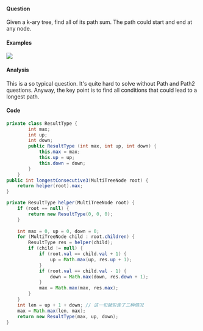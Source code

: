 #### Question
Given a k-ary tree, find all of its path sum. The path could start and end at any node.
#### Examples
![](https://farm3.staticflickr.com/2807/33509682064_25fc55d14e_o.jpg)
#### Analysis
This is a so typical question. It's quite hard to solve without Path and Path2 questions. Anyway, the key point is to find all conditions that could lead to a longest path.
#### Code
```java
private class ResultType {
        int max;
        int up;
        int down;
        public ResultType (int max, int up, int down) {
            this.max = max;
            this.up = up;
            this.down = down;
        }
    }
public int longestConsecutive3(MultiTreeNode root) {
    return helper(root).max;
}

private ResultType helper(MultiTreeNode root) {
    if (root == null) {
        return new ResultType(0, 0, 0);
    }
    
    int max = 0, up = 0, down = 0;
    for (MultiTreeNode child : root.children) {
        ResultType res = helper(child);
        if (child != null) {
            if (root.val == child.val + 1) {
                up = Math.max(up, res.up + 1);
            }
            if (root.val == child.val - 1) {
                down = Math.max(down, res.down + 1);
            }
            max = Math.max(max, res.max);
        }
    }
    int len = up + 1 + down; // 这一句就包含了三种情况
    max = Math.max(len, max);
    return new ResultType(max, up, down);
}
```